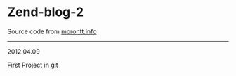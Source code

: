 Zend-blog-2
===========

Source code from [morontt.info](http://morontt.info/)

----------
2012.04.09

First Project in git